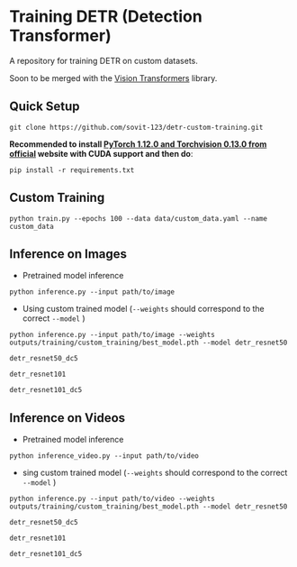 # Training DETR (Detection Transformer)



A repository for training DETR on custom datasets.

Soon to be merged with the [Vision Transformers](https://github.com/sovit-123/vision_transformers) library.

## Quick Setup

```
git clone https://github.com/sovit-123/detr-custom-training.git
```

**Recommended to install [PyTorch 1.12.0 and Torchvision 0.13.0 from official](https://pytorch.org/get-started/previous-versions/#v1120) website with CUDA support and then do**:  

```
pip install -r requirements.txt
```

## Custom Training

```
python train.py --epochs 100 --data data/custom_data.yaml --name custom_data
```

## Inference on Images

* Pretrained model inference

```
python inference.py --input path/to/image
```

* Using custom trained model (`--weights` should correspond to the correct `--model` )

```
python inference.py --input path/to/image --weights outputs/training/custom_training/best_model.pth --model detr_resnet50
                                                                                                            detr_resnet50_dc5
                                                                                                            detr_resnet101
                                                                                                            detr_resnet101_dc5
```

## Inference on Videos

* Pretrained model inference

```
python inference_video.py --input path/to/video
```

* sing custom trained model (`--weights` should correspond to the correct `--model` )

```
python inference.py --input path/to/video --weights outputs/training/custom_training/best_model.pth --model detr_resnet50
                                                                                                            detr_resnet50_dc5
                                                                                                            detr_resnet101
                                                                                                            detr_resnet101_dc5
```

